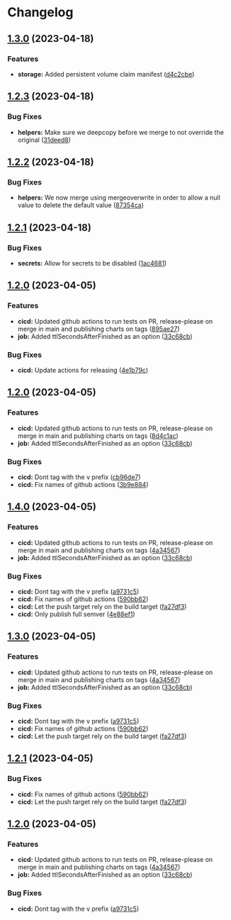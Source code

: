# Changelog

## [1.3.0](https://github.com/Amsterdam/helm-application/compare/1.2.3...1.3.0) (2023-04-18)


### Features

* **storage:** Added persistent volume claim manifest ([d4c2cbe](https://github.com/Amsterdam/helm-application/commit/d4c2cbe92281dfa8d8d81a82eda931815cef3aaf))

## [1.2.3](https://github.com/Amsterdam/helm-application/compare/1.2.2...1.2.3) (2023-04-18)


### Bug Fixes

* **helpers:** Make sure we deepcopy before we merge to not override the original ([31deed8](https://github.com/Amsterdam/helm-application/commit/31deed85ad801183b39a11b9aa3aa80a196b01bd))

## [1.2.2](https://github.com/Amsterdam/helm-application/compare/1.2.1...1.2.2) (2023-04-18)


### Bug Fixes

* **helpers:** We now merge using mergeoverwrite in order to allow a null value to delete the default value ([87354ca](https://github.com/Amsterdam/helm-application/commit/87354ca6903f18301c25afb426e66a18cf4ddbf2))

## [1.2.1](https://github.com/Amsterdam/helm-application/compare/1.2.0...1.2.1) (2023-04-18)


### Bug Fixes

* **secrets:** Allow for secrets to be disabled ([1ac4681](https://github.com/Amsterdam/helm-application/commit/1ac4681f89d5e04b4964979b8e243e03820fed40))

## [1.2.0](https://github.com/Amsterdam/helm-application/compare/1.1.0...1.2.0) (2023-04-05)


### Features

* **cicd:** Updated github actions to run tests on PR, release-please on merge in main and publishing charts on tags ([895ae27](https://github.com/Amsterdam/helm-application/commit/895ae27741e5041e126859c160cb9a334cb131ae))
* **job:** Added ttlSecondsAfterFinished as an option ([33c68cb](https://github.com/Amsterdam/helm-application/commit/33c68cb249f16ad6bf8c767a7986579917100571))


### Bug Fixes

* **cicd:** Update actions for releasing ([4e1b79c](https://github.com/Amsterdam/helm-application/commit/4e1b79c5e97476c05036b4fd7de11120746073f4))

## [1.2.0](https://github.com/Amsterdam/helm-application/compare/1.1.0...1.2.0) (2023-04-05)


### Features

* **cicd:** Updated github actions to run tests on PR, release-please on merge in main and publishing charts on tags ([8d4c1ac](https://github.com/Amsterdam/helm-application/commit/8d4c1acf4ad2d295c05136b172679ae73122db75))
* **job:** Added ttlSecondsAfterFinished as an option ([33c68cb](https://github.com/Amsterdam/helm-application/commit/33c68cb249f16ad6bf8c767a7986579917100571))


### Bug Fixes

* **cicd:** Dont tag with the v prefix ([cb96de7](https://github.com/Amsterdam/helm-application/commit/cb96de7007e26bc3f827a12caf22597bc05bc7d3))
* **cicd:** Fix names of github actions ([3b9e884](https://github.com/Amsterdam/helm-application/commit/3b9e8846721f8c109c85318faaf0ce9ca29291d8))

## [1.4.0](https://github.com/Amsterdam/helm-application/compare/v1.3.0...1.4.0) (2023-04-05)


### Features

* **cicd:** Updated github actions to run tests on PR, release-please on merge in main and publishing charts on tags ([4a34567](https://github.com/Amsterdam/helm-application/commit/4a3456743c6c3b75f77103aefa55667749b22c50))
* **job:** Added ttlSecondsAfterFinished as an option ([33c68cb](https://github.com/Amsterdam/helm-application/commit/33c68cb249f16ad6bf8c767a7986579917100571))


### Bug Fixes

* **cicd:** Dont tag with the v prefix ([a9731c5](https://github.com/Amsterdam/helm-application/commit/a9731c5b232f1000363f0fe2573f226f467a502b))
* **cicd:** Fix names of github actions ([590bb62](https://github.com/Amsterdam/helm-application/commit/590bb621891b575c260ecc46b8eec92629809b29))
* **cicd:** Let the push target rely on the build target ([fa27df3](https://github.com/Amsterdam/helm-application/commit/fa27df32229387975d53de2c5b44496cc51ba156))
* **cicd:** Only publish full semver ([4e88ef1](https://github.com/Amsterdam/helm-application/commit/4e88ef1e6fd097bb6607ffc76ecbd8cec36fdace))

## [1.3.0](https://github.com/Amsterdam/helm-application/compare/v1.2.1...1.3.0) (2023-04-05)


### Features

* **cicd:** Updated github actions to run tests on PR, release-please on merge in main and publishing charts on tags ([4a34567](https://github.com/Amsterdam/helm-application/commit/4a3456743c6c3b75f77103aefa55667749b22c50))
* **job:** Added ttlSecondsAfterFinished as an option ([33c68cb](https://github.com/Amsterdam/helm-application/commit/33c68cb249f16ad6bf8c767a7986579917100571))


### Bug Fixes

* **cicd:** Dont tag with the v prefix ([a9731c5](https://github.com/Amsterdam/helm-application/commit/a9731c5b232f1000363f0fe2573f226f467a502b))
* **cicd:** Fix names of github actions ([590bb62](https://github.com/Amsterdam/helm-application/commit/590bb621891b575c260ecc46b8eec92629809b29))
* **cicd:** Let the push target rely on the build target ([fa27df3](https://github.com/Amsterdam/helm-application/commit/fa27df32229387975d53de2c5b44496cc51ba156))

## [1.2.1](https://github.com/Amsterdam/helm-application/compare/1.2.0...1.2.1) (2023-04-05)


### Bug Fixes

* **cicd:** Fix names of github actions ([590bb62](https://github.com/Amsterdam/helm-application/commit/590bb621891b575c260ecc46b8eec92629809b29))
* **cicd:** Let the push target rely on the build target ([fa27df3](https://github.com/Amsterdam/helm-application/commit/fa27df32229387975d53de2c5b44496cc51ba156))

## [1.2.0](https://github.com/Amsterdam/helm-application/compare/1.1.0...1.2.0) (2023-04-05)


### Features

* **cicd:** Updated github actions to run tests on PR, release-please on merge in main and publishing charts on tags ([4a34567](https://github.com/Amsterdam/helm-application/commit/4a3456743c6c3b75f77103aefa55667749b22c50))
* **job:** Added ttlSecondsAfterFinished as an option ([33c68cb](https://github.com/Amsterdam/helm-application/commit/33c68cb249f16ad6bf8c767a7986579917100571))


### Bug Fixes

* **cicd:** Dont tag with the v prefix ([a9731c5](https://github.com/Amsterdam/helm-application/commit/a9731c5b232f1000363f0fe2573f226f467a502b))
